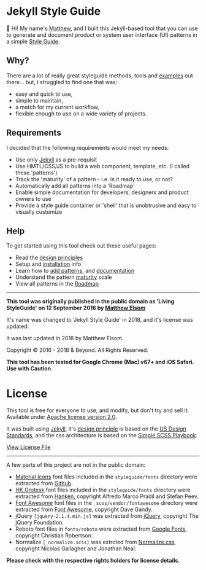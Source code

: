 # Jekyll Style Guide 

👋 Hi! My name's [Matthew](https://matthewelsom.com), and I built this Jekyll-based tool that you can use to generate and document product or system user interface (UI) patterns in a simple [Style Guide](https://jekyllstyleguide.com).

## Why?

There are a lot of really great styleguide methods, tools and [examples](http://styleguides.io) out there... but, I struggled to find one that was:

- easy and quick to use,
- simple to maintain,
- a match for my current workflow,
- flexible enough to use on a wide variety of projects.

## Requirements

I decided that the following requirements would meet my needs: 

- Use only [Jekyll](https://jekyll.rb) as a pre-requisit
- Use HMTL/CSS/JS to build a web component, template, etc. (I called these 'patterns')
- Track the 'maturity' of a pattern - i.e. is it ready to use, or not?
- Automatically add all patterns into a 'Roadmap'
- Enable simple documentation for developers, designers and product owners to use
- Provide a style guide container or 'shell' that is unobtrusive and easy to visually customize


## Help

To get started using this tool check out these useful pages: 

- Read the [design principles](https://jekyllstyleguide.com/docs/about/02-design-principle.html)
- Setup and [installation](https://jekyllstyleguide.com/docs/about/01-getting-started.html) info
- Learn how to [add patterns](https://jekyllstyleguide.com/docs/about/01-getting-started.html#adding-patterns), and [documentation](https://jekyllstyleguide.com/docs/about/01-getting-started.html#adding-documentation)
- Understand the pattern [maturity](https://jekyllstyleguide.com/docs/about/03-maturity.html) scale
- View all patterns in the [Roadmap](https://jekyllstyleguide.com/docs/about/04-roadmap.html)

___


**This tool was originally published in the public domain as 'Living StyleGuide' on 12 September 2016 by [Matthew Elsom](https://matthewelsom.com)**

It's name was changed to 'Jekyll Style Guide' in 2018, and it's license was updated.

It was last updated in 2018 by Matthew Elsom. 

Copyright © 2016 - 2018 & Beyond. All Rights Reserved. 

**This tool has been tested for Google Chrome (Mac) v67+ and iOS Safari. Use with Caution.**



# License 

This tool is free for everyone to use, and modify, but don't try and sell it.
Available under [Apache license version 2.0](https://www.apache.org/licenses/LICENSE-2.0.html).


It was built using [Jekyll](https://jekyll.rb), it's [design principle](https://jekyllstyleguide.com/docs/about/02-design-principle.html) is based on the [US Design Standards](https://designsystem.digital.gov/design-principles/), and the css architecture is based on the [Simple SCSS Playbook](https://matthewelsom.com/blog/simple-scss-playbook.html).

[View License File](https://github.com/matthewelsom/jekyll-style-guide/blob/master/LICENSE)

--- 

A few parts of this project are not in the public domain:

- [Material Icons](https://material.io/tools/icons/) font files included in the `styleguide/fonts` directory were extracted from [Github](https://github.com/google/material-design-icons).
- [HK Grotesk](https://hanken.co/product/hk-grotesk/) font files included in the `styleguide/fonts` directory were extracted from [Hanken](https://hanken.co/product/hk-grotesk/), copyright Alfredo Marco Pradil and Stefan Peev.
- [Font Awesome](http://fontawesome.io/) font files in the `_scss/vendor/fontawesome` directory were extracted from [Font Awesome](https://fontawesome.com/), copyright Dave Gandy.
- jQuery `[jquery-2.1.4.min.js]` was extracted from [jQuery](https://jquery.com/), copyright The jQuery Foundation.
- Roboto font files in `fonts/roboto` were extracted from [Google Fonts](https://fonts.google.com/), copyright Christian Robertson.
- Normalize `[_normalize.scss]` was extrcted from [Normalize.css](https://github.com/necolas/normalize.css), copyright Nicolas Gallagher and Jonathan Neal.

**Please check with the respective rights holders for license details.**
